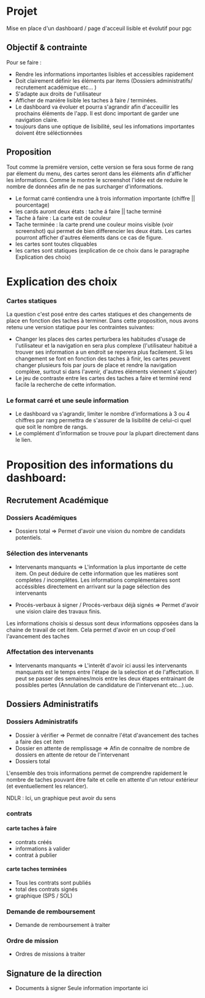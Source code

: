 # Projet

Mise en place d'un dashboard / page d'acceuil lisible et évolutif pour pgc

## Objectif & contrainte

Pour se faire : 
- Rendre les informations importantes lisibles et accessibles rapidement
- Doit clairement définir les éléments par items (Dossiers administratifs/ recrutement académique etc... )
- S'adapte aux droits de l'utilisateur
- Afficher de maniére lisible les taches à faire / terminées.
- Le dashboard va évoluer et pourra s'agrandir afin d'acceuillir les prochains éléments de l'app. Il est donc important de garder une navigation claire.
- toujours dans une optique de lisibilité, seul les infomations importantes doivent être séléctionnées

## Proposition

Tout comme la premiére version, cette version se fera sous forme de rang par élement du menu, des cartes seront dans les éléments afin d'afficher les informations.
Comme le montre le screenshot l'idée est de reduire le nombre de données afin de ne pas surcharger d'informations.
- Le format carré contiendra une à trois information importante (chiffre || pourcentage)
- les cards auront deux états : tache á faire || tache terminé
- Tache à faire : La carte est de couleur 
- Tache terminée : la carte prend une couleur moins visible (voir screenshot) qui permet de bien differencier les deux états. Les cartes pourront afficher d'autres élements dans ce cas de figure.
- les cartes sont toutes cliquables
- les cartes sont statiques (explication de ce choix dans le paragraphe Explication des choix)

# Explication des choix

### Cartes statiques

La question c'est posé entre des cartes statiques et des changements de place en fonction des taches à terminer. Dans cette proposition, nous avons retenu une version statique pour les contraintes suivantes: 
- Changer les places des cartes perturbera les habitudes d'usage de l'utilisateur et la navigation en sera plus complexe (l'utilisateur habitué a trouver ses information a un endroit se reperera plus facilement. Si les changement se font en fonction des taches à finir, les cartes peuvent changer plusieurs fois par jours de place et rendre la navigation complèxe, surtout si dans l'avenir, d'autres éléments viennent s'ajouter)
- Le jeu de contraste entre les cartes des taches a faire et terminé rend facile la recherche de cette information.

### Le format carré et une seule information

- Le dashboard va s'agrandir, limiter le nombre d'informations à 3 ou 4 chiffres par rang permettra de s'assurer de la lisibilité de celui-ci quel que soit le nombre de rangs.
- Le complément d'information se trouve pour la plupart directement dans le lien.


# Proposition des informations du dashboard: 

## <b>Recrutement Académique</b>
### **Dossiers Académiques**
- Dossiers total => Permet d'avoir une vision du nombre de candidats potentiels.

### **Sélection des intervenants**
- Intervenants manquants => L'information la plus importante de cette item. On peut déduire de cette information que les matières sont completes / incomplétes. Les informations complémentaires sont accéssibles directement en arrivant sur la page sélection des intervenants

- Procés-verbaux à signer / Procés-verbaux déjà signés => Permet d'avoir une vision claire des travaux finis.

Les informations choisis si dessus sont deux informations opposées dans la chaine de travail de cet item. Cela permet d'avoir en un coup d'oeil l'avancement des taches

### **Affectation des intervenants**
- Intervenants manquants => L'interêt d'avoir ici aussi les intervenants manquants est le temps entre l'étape de la selection et de l'affectation. Il peut se passer des semaines/mois entre les deux étapes entrainant de possibles pertes (Annulation de candidature de l'intervenant etc...).uo.

## <b>Dossiers Administratifs</b>

### **Dossiers Administratifs** 
- Dossier à vérifier => Permet de connaitre l'état d'avancement des taches a faire des cet item
- Dossier en attente de remplissage  => Afin de connaitre de nombre de dossiers en attente de retour de l'intervenant
- Dossiers total

L'ensemble des trois informations permet de comprendre rapidement le nombre de taches pouvant être faite et celle en attente d'un retour extérieur (et eventuellement les relancer).

NDLR : Ici, un graphique peut avoir du sens

### **contrats**
#### carte taches à faire
- contrats créés
- informations à valider
- contrat à publier

#### carte taches terminées
- Tous les contrats sont publiés
- total des contrats signés
- graphique (SPS / SOL)

### **Demande de remboursement**
- Demande de remboursement à traiter

### **Ordre de mission**
- Ordres de missions à traiter


## <b>Signature de la direction</b>
- Documents à signer
Seule information importante ici










